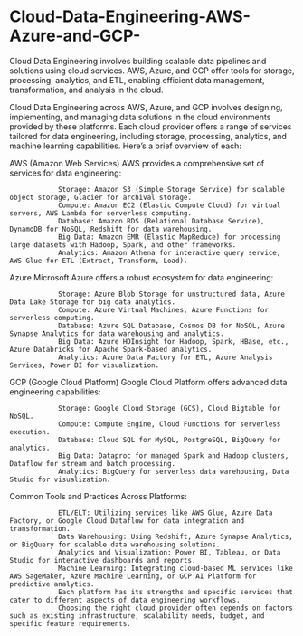 # Cloud-Data-Engineering-AWS-Azure-and-GCP-
Cloud Data Engineering involves building scalable data pipelines and solutions using cloud services. AWS, Azure, and GCP offer tools for storage, processing, analytics, and ETL, enabling efficient data management, transformation, and analysis in the cloud.

Cloud Data Engineering across AWS, Azure, and GCP involves designing, implementing, and managing data solutions in the cloud environments provided by these platforms. Each cloud provider offers a range of services tailored for data engineering, including storage, processing, analytics, and machine learning capabilities. Here’s a brief overview of each:

AWS (Amazon Web Services) AWS provides a comprehensive set of services for data engineering:
                
                Storage: Amazon S3 (Simple Storage Service) for scalable object storage, Glacier for archival storage.
                Compute: Amazon EC2 (Elastic Compute Cloud) for virtual servers, AWS Lambda for serverless computing.
                Database: Amazon RDS (Relational Database Service), DynamoDB for NoSQL, Redshift for data warehousing.
                Big Data: Amazon EMR (Elastic MapReduce) for processing large datasets with Hadoop, Spark, and other frameworks.
                Analytics: Amazon Athena for interactive query service, AWS Glue for ETL (Extract, Transform, Load).

Azure Microsoft Azure offers a robust ecosystem for data engineering:

                Storage: Azure Blob Storage for unstructured data, Azure Data Lake Storage for big data analytics.                
                Compute: Azure Virtual Machines, Azure Functions for serverless computing.
                Database: Azure SQL Database, Cosmos DB for NoSQL, Azure Synapse Analytics for data warehousing and analytics.
                Big Data: Azure HDInsight for Hadoop, Spark, HBase, etc., Azure Databricks for Apache Spark-based analytics.
                Analytics: Azure Data Factory for ETL, Azure Analysis Services, Power BI for visualization.

GCP (Google Cloud Platform) Google Cloud Platform offers advanced data engineering capabilities:

                Storage: Google Cloud Storage (GCS), Cloud Bigtable for NoSQL.
                Compute: Compute Engine, Cloud Functions for serverless execution.
                Database: Cloud SQL for MySQL, PostgreSQL, BigQuery for analytics.
                Big Data: Dataproc for managed Spark and Hadoop clusters, Dataflow for stream and batch processing.
                Analytics: BigQuery for serverless data warehousing, Data Studio for visualization.

Common Tools and Practices Across Platforms:

                ETL/ELT: Utilizing services like AWS Glue, Azure Data Factory, or Google Cloud Dataflow for data integration and transformation.
                Data Warehousing: Using Redshift, Azure Synapse Analytics, or BigQuery for scalable data warehousing solutions.
                Analytics and Visualization: Power BI, Tableau, or Data Studio for interactive dashboards and reports.
                Machine Learning: Integrating cloud-based ML services like AWS SageMaker, Azure Machine Learning, or GCP AI Platform for predictive analytics.
                Each platform has its strengths and specific services that cater to different aspects of data engineering workflows. 
                Choosing the right cloud provider often depends on factors such as existing infrastructure, scalability needs, budget, and specific feature requirements.
